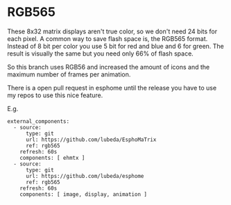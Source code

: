 # RGB565

These 8x32 matrix displays aren't true color, so we don't need 24 bits for each pixel. A common way to save flash space is, the RGB565 format. Instead of 8 bit per color you  use 5 bit for red and blue and 6 for green. The result is visually the same but you need only 66% of flash space.

So this branch uses RGB56 and increased the amount of icons and the maximum number of frames per animation.

There is a open pull request in esphome until the release you have to use my repos to use this nice feature.

E.g.

```
external_components:
  - source:
      type: git
      url: https://github.com/lubeda/EsphoMaTrix
      ref: rgb565
    refresh: 60s 
    components: [ ehmtx ]   
  - source:
      type: git
      url: https://github.com/lubeda/esphome
      ref: rgb565
    refresh: 60s 
    components: [ image, display, animation ]   
```

